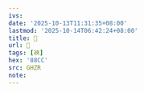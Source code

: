 ```yaml
---
ivs:
date: '2025-10-13T11:31:35+08:00'
lastmod: '2025-10-14T06:42:24+08:00'
title: 󰩾
url: 󰩾
tags: [裌]
hex: '88CC'
src: GHZR
note:
---
```

